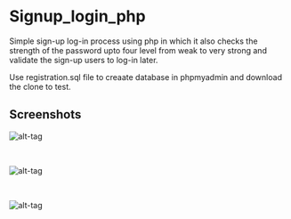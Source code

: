 # Signup_login_php

Simple sign-up log-in process using php in which it also checks the strength of the password upto four level from weak to very strong and validate the sign-up users to log-in later.

Use registration.sql file to creaate database in phpmyadmin and download the clone to test.



## Screenshots

![alt-tag](https://user-images.githubusercontent.com/22345839/39954337-52316a9c-55db-11e8-9e70-6ce8a5ef0f69.png)

<br>

![alt-tag](https://user-images.githubusercontent.com/22345839/39954338-5293f5e0-55db-11e8-8886-0947c8825036.png)

<br>

![alt-tag](https://user-images.githubusercontent.com/22345839/39954339-530b310a-55db-11e8-9084-7b42889aef18.png)
